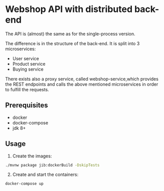 # Webshop API with distributed back-end

The API is (almost) the same as for the single-process version.

The difference is in the structure of the back-end. It is split into 3 microservices:

- User service
- Product service
- Buying service

There exists also a proxy service, called webshop-service,which provides the REST endpoints and calls the above
mentioned microservices in order to fulfill the requests.

## Prerequisites

- docker
- docker-compose
- jdk 8+

## Usage

1. Create the images:

```bash
./mvnw package jib:dockerBuild -DskipTests
```

2. Create and start the containers:

```bash
docker-compose up
```
